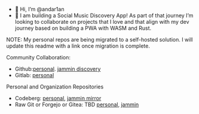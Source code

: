 - 👋 Hi, I’m @andar1an
- 💞️ I am building a Social Music Discovery App! As part of that journey I’m looking to collaborate on projects that I love and that align with my dev journey based on building a PWA with WASM and Rust.

NOTE: My personal repos are being migrated to a self-hosted solution. I will update this readme with a link once migration is complete. 

Community Collaboration:
- Github:[personal](https://github.com/andar1an). [jammin discovery](https://github.com/jamminmusic)
- Gitlab: [personal](https://gitlab.com/users/andar1an/projects)

Personal and Organization Repositories
- Codeberg: [personal](https://codeberg.org/andar1an), [jammin mirror](https://codeberg.org/jammin)
- Raw Git or Forgejo or Gitea: TBD [personal](), [jammin]()

<!---
stephenandary/stephenandary is a ✨ special ✨ repository because its `README.md` (this file) appears on your GitHub profile.
You can click the Preview link to take a look at your changes.
--->
